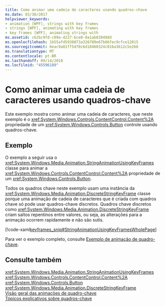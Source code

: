 ```yaml
---
title: Como animar uma cadeia de caracteres usando quadros-chave
ms.date: 03/30/2017
helpviewer_keywords:
- animation [WPF], strings with key frames
- strings [WPF], animating with key frames
- key frames [WPF], animating strings with
ms.assetid: c62bc9fd-c09a-4227-bce0-0a1ab82049dd
ms.openlocfilehash: 1b55afd5938073a326789e67b66fec9cfce12015
ms.sourcegitcommit: 6eac9a01ff5d70c6d18460324c016a3612c5e268
ms.translationtype: MT
ms.contentlocale: pt-BR
ms.lasthandoff: 09/14/2018
ms.locfileid: "45596189"
---
```

# <a name="how-to-animate-a-string-by-using-key-frames"></a>Como animar uma cadeia de caracteres usando quadros-chave
Este exemplo mostra como animar uma cadeia de caracteres, que neste exemplo é o <xref:System.Windows.Controls.ContentControl.Content%2A> propriedade de um <xref:System.Windows.Controls.Button> controle usando quadros-chave.  
  
## <a name="example"></a>Exemplo  
 O exemplo a seguir usa o <xref:System.Windows.Media.Animation.StringAnimationUsingKeyFrames> classe para animar a <xref:System.Windows.Controls.ContentControl.Content%2A> propriedade de um <xref:System.Windows.Controls.Button>.  
  
 Todos os quadros chave neste exemplo usam uma instância da <xref:System.Windows.Media.Animation.DiscreteStringKeyFrame> classe porque uma animação de cadeia de caracteres que é criada com quadros chave só pode usar quadros-chave discretos. Quadros chave discretos como <xref:System.Windows.Media.Animation.DiscreteStringKeyFrame> criam saltos repentinos entre valores, ou seja, as alterações para a animação ocorrem rapidamente e não são sutis.  
  
 [!code-xaml[keyframes_snip#StringAnimationUsingKeyFramesWholePage](../../../../samples/snippets/xaml/VS_Snippets_Wpf/keyframes_snip/XAML/StringAnimationUsingKeyFramesExample.xaml#stringanimationusingkeyframeswholepage)]  
  
 Para ver o exemplo completo, consulte [Exemplo de animação de quadro-chave](https://go.microsoft.com/fwlink/?LinkID=160012).  
  
## <a name="see-also"></a>Consulte também  
 <xref:System.Windows.Media.Animation.StringAnimationUsingKeyFrames>  
 <xref:System.Windows.Controls.ContentControl.Content%2A>  
 <xref:System.Windows.Controls.Button>  
 <xref:System.Windows.Media.Animation.DiscreteStringKeyFrame>  
 [Visão geral das animações de quadro-chave](../../../../docs/framework/wpf/graphics-multimedia/key-frame-animations-overview.md)  
 [Tópicos explicativos sobre quadros-chave](../../../../docs/framework/wpf/graphics-multimedia/key-frame-animation-how-to-topics.md)

